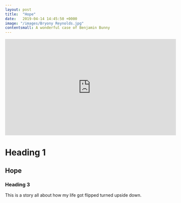 ```yaml
---
layout: post
title:  "Hope"
date:   2019-04-14 14:45:50 +0000
image: "/images/Bryony Reynolds.jpg"
contentsmall: A wonderful case of Benjamin Bunny
---
```


<iframe width="560" height="315" src="https://www.youtube.com/embed/BP0glrKeDqo" frameborder="0" allow="accelerometer; autoplay; clipboard-write; encrypted-media; gyroscope; picture-in-picture" allowfullscreen></iframe>

# Heading 1

## Hope

### Heading 3

This is a story all about how my life got flipped turned upside down.

